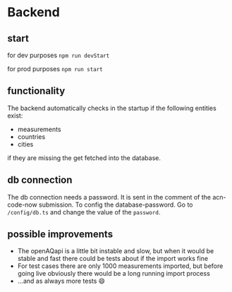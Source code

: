 # Backend

## start
for dev purposes
`npm run devStart`

for prod purposes
`npm run start`

## functionality
The backend automatically checks in the startup if the following entities exist:
- measurements
- countries
- cities

if they are missing the get fetched into the database.

## db connection
The db connection needs a password. It is sent in the comment of the acn-code-now submission.
To config the database-password. Go to `/config/db.ts` and change the value of the `password`.

## possible improvements
- The openAQapi is a little bit instable and slow, but when it would be stable and fast there could be tests about if the import works fine
- For test cases there are only 1000 measurements imported, but before going live obviously there would be a long running import process
- ...and as always more tests 😄
